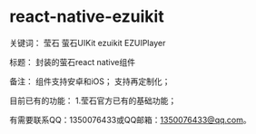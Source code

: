 # react-native-ezuikit

关键词：
莹石
萤石UIKit
ezuikit
EZUIPlayer

标题：
封装的萤石react native组件

备注：
组件支持安卓和iOS；
支持再定制化；

目前已有的功能：
1.莹石官方已有的基础功能；

有需要联系QQ：1350076433或QQ邮箱：1350076433@qq.com。
